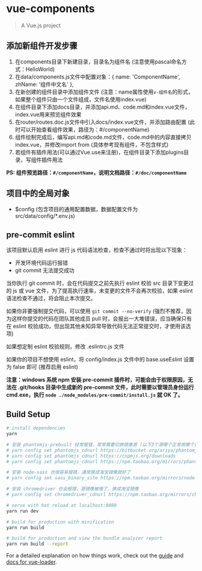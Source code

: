 # vue-components

> A Vue.js project

## 添加新组件开发步骤

1. 在components目录下新建目录，目录名为组件名 (注意使用pascal命名方式：HelloWorld)
2. 在data/components.js文件中配置对象：{ name: 'ComponentName', zhName: '组件中文名' },
3. 在新创建的组件目录中添加组件文件 (注意：name属性使用`v-组件名`的形式，如果整个组件只由一个文件组成，文件名使用index.vue)
4. 在组件目录下添加docs目录，并添加api.md、code.md和index.vue文件，index.vue用来预览组件效果
5. 在router/routes.doc.js文件中引入docs/index.vue文件，并添加路由配置 (此时可以开始查看组件效果，路径为：#/componentName)
6. 组件绘制完成后，编写api.md和code.md文件，code.md中的内容直接拷贝index.vue，并修改import from (具体参考现有组件，不包含样式)
7. 若组件有插件用法(可以通过Vue.use来注册)，在组件目录下添加plugins目录，写组件插件用法

**PS: 组件预览路径：`#/componentName`，说明文档路径：`#/doc/componentName`**

## 项目中的全局对象

* $config (包含项目的通用配置数据，数据配置文件为 src/data/config/*.env.js)

## pre-commit eslint

该项目默认启用 eslint 进行 js 代码语法检查，检查不通过时将出现以下现象：

* 开发环境代码运行报错
* git commit 无法提交成功

当你执行 git commit 时，会在代码提交之前先执行 eslint 校验 src 目录下变更过的 js 或 vue 文件，为了提高执行速率，未变更的文件不会再次校验，如果 eslint 语法检查不通过，将会阻止本次提交。

如果你非要强制提交代码，可以使用 `git commit --no-verify` (强烈不推荐，因为这样你提交的代码在团队其他成员 pull 时，会报出一大堆错误，应当确保只有在 eslint 校验成功，但出现其他未知异常导致代码无法正常提交时，才使用该选项)

如果想定制 eslint 校验规则，修改 .eslintrc.js 文件

如果你的项目不想使用 eslint，将 config/index.js 文件中的 base.useEslint 设置为 false 即可 (推荐启用 eslint)

**注意：windows 系统 npm 安装 pre-commit 插件时，可能会由于权限原因，无法在 .git/hooks 目录中生成新的 pre-commit 文件，此时需要以管理员身份运行 cmd.exe，执行 `node ./node_modules/pre-commit/install.js` 就 OK 了。**

## Build Setup

```bash
# install dependencies
yarn

# 安装 phantomjs-prebuilt 经常报错，常常需要切换镜像源 (以下3个源哪个正常用哪个)
# yarn config set phantomjs_cdnurl https://bitbucket.org/ariya/phantomjs/downloads
# yarn config set phantomjs_cdnurl https://cnpmjs.org/downloads
# yarn config set phantomjs_cdnurl https://npm.taobao.org/mirrors/phantomjs

# 安装 node-sass 也很容易报错，通常换成淘宝镜像就好了
# yarn config set sass_binary_site https://npm.taobao.org/mirrors/node-sass

# 安装 chromedriver 也会报错，源镜像被墙了，换成淘宝镜像
# yarn config set chromedriver_cdnurl https://npm.taobao.org/mirrors/chromedriver

# serve with hot reload at localhost:8080
yarn run dev

# build for production with minification
yarn run build

# build for production and view the bundle analyzer report
yarn run build --report
```

For a detailed explanation on how things work, check out the [guide](http://vuejs-templates.github.io/webpack/) and [docs for vue-loader](http://vuejs.github.io/vue-loader).
